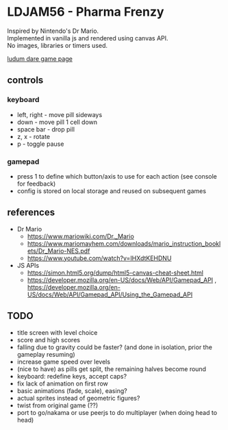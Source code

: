 # LDJAM56 - Pharma Frenzy

Inspired by Nintendo's Dr Mario.  
Implemented in vanilla js and rendered using canvas API.  
No images, libraries or timers used.

[ludum dare game page](https://ldjam.com/events/ludum-dare/56/$402832)


## controls

### keyboard

- left, right - move pill sideways
- down - move pill 1 cell down
- space bar - drop pill
- z, x - rotate
- p - toggle pause


### gamepad

- press 1 to define which button/axis to use for each action (see console for feedback)
- config is stored on local storage and reused on subsequent games

## references

- Dr Mario
    - https://www.mariowiki.com/Dr._Mario
    - https://www.mariomayhem.com/downloads/mario_instruction_booklets/Dr_Mario-NES.pdf
    - https://www.youtube.com/watch?v=IHXdtKEHDNU
- JS APIs
    - https://simon.html5.org/dump/html5-canvas-cheat-sheet.html
    - https://developer.mozilla.org/en-US/docs/Web/API/Gamepad_API , https://developer.mozilla.org/en-US/docs/Web/API/Gamepad_API/Using_the_Gamepad_API

## TODO

- title screen with level choice
- score and high scores
- falling due to gravity could be faster? (and done in isolation, prior the gameplay resuming)
- increase game speed over levels
- (nice to have) as pills get split, the remaining halves become round
- keyboard: redefine keys, accept caps?
- fix lack of animation on first row
- basic animations (fade, scale), easing?
- actual sprites instead of geometric figures?
- twist from original game (??)
- port to go/nakama or use peerjs to do multiplayer (when doing head to head)
